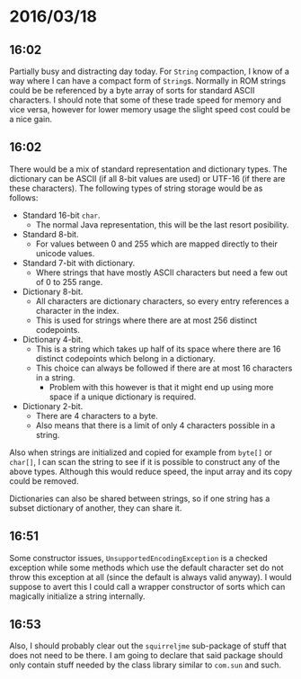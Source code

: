 # 2016/03/18

## 16:02

Partially busy and distracting day today. For `String` compaction, I know of a
way where I can have a compact form of `String`s. Normally in ROM strings could
be be referenced by a byte array of sorts for standard ASCII characters. I
should note that some of these trade speed for memory and vice versa, however
for lower memory usage the slight speed cost could be a nice gain.

## 16:02

There would be a mix of standard representation and dictionary types. The
dictionary can be ASCII (if all 8-bit values are used) or UTF-16 (if there are
these characters). The following types of string storage would be as follows:

 * Standard 16-bit `char`.
   * The normal Java representation, this will be the last resort posibility.
 * Standard 8-bit.
   * For values between 0 and 255 which are mapped directly to their unicode
     values.
 * Standard 7-bit with dictionary.
   * Where strings that have mostly ASCII characters but need a few out of
     0 to 255 range.
 * Dictionary 8-bit.
   * All characters are dictionary characters, so every entry references a
     character in the index.
   * This is used for strings where there are at most 256 distinct codepoints.
 * Dictionary 4-bit.
   * This is a string which takes up half of its space where there are 16
     distinct codepoints which belong in a dictionary.
   * This choice can always be followed if there are at most 16 characters in a
     string.
     * Problem with this however is that it might end up using more space if
       a unique dictionary is required.
 * Dictionary 2-bit.
   * There are 4 characters to a byte.
   * Also means that there is a limit of only 4 characters possible in a
     string.

Also when strings are initialized and copied for example from `byte[]` or
`char[]`, I can scan the string to see if it is possible to construct any of
the above types. Although this would reduce speed, the input array and its
copy could be removed.

Dictionaries can also be shared between strings, so if one string has a subset
dictionary of another, they can share it.

## 16:51

Some constructor issues, `UnsupportedEncodingException` is a checked exception
while some methods which use the default character set do not throw this
exception at all (since the default is always valid anyway). I would suppose to
avert this I could call a wrapper constructor of sorts which can magically
initialize a string internally.

## 16:53

Also, I should probably clear out the `squirreljme` sub-package of stuff that
does not need to be there. I am going to declare that said package should only
contain stuff needed by the class library similar to `com.sun` and such.

